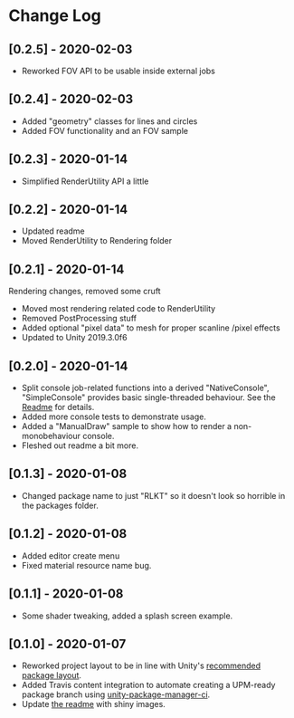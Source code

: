 # Change Log

## [0.2.5] - 2020-02-03
* Reworked FOV API to be usable inside external jobs

## [0.2.4] - 2020-02-03
* Added "geometry" classes for lines and circles
* Added FOV functionality and an FOV sample

## [0.2.3] - 2020-01-14
* Simplified RenderUtility API a little
 
## [0.2.2] - 2020-01-14
* Updated readme
* Moved RenderUtility to Rendering folder

## [0.2.1] - 2020-01-14
Rendering changes, removed some cruft
* Moved most rendering related code to RenderUtility
* Removed PostProcessing stuff
* Added optional "pixel data" to mesh for proper scanline /pixel effects
* Updated to Unity 2019.3.0f6

## [0.2.0] - 2020-01-14
* Split console job-related functions into a derived "NativeConsole", "SimpleConsole" provides basic single-threaded behaviour. See the [Readme](README.md) for details.
* Added more console tests to demonstrate usage.
* Added a "ManualDraw" sample to show how to render a non-monobehaviour console.
* Fleshed out readme a bit more.

## [0.1.3] - 2020-01-08
* Changed package name to just "RLKT" so it doesn't look so horrible in the packages folder.

## [0.1.2] - 2020-01-08
* Added editor create menu
* Fixed material resource name bug.

## [0.1.1] - 2020-01-08
* Some shader tweaking, added a splash screen example.

## [0.1.0] - 2020-01-07
* Reworked project layout to be in line with Unity's [recommended package layout](https://docs.unity3d.com/Manual/cus-layout.html).
* Added Travis content integration to automate creating a UPM-ready package branch using [unity-package-manager-ci](https://github.com/TrismegistusDevelopment/unity-package-manager-ci).
* Update [the readme](./README.md) with shiny images.